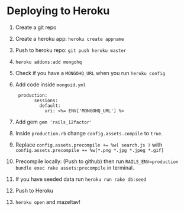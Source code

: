 # Deploying to Heroku

1. Create a git repo
2. Create a heroku app: `heroku create appname`
3. Push to heroku repo: `git push heroku master`
4. `heroku addons:add mongohq`
5. Check if you have a `MONGOHQ_URL` when you run `heroku config`
6. Add code inside `mongoid.yml`
	
		production:
		      sessions:
		        default:
		          uri: <%= ENV['MONGOHQ_URL'] %>
		          
7. Add gem `gem 'rails_12factor'`
8. Inside `production.rb` change `config.assets.compile` to `true`.
9. Replace `config.assets.precompile += %w( search.js )` with `config.assets.precompile += %w[*.png *.jpg *.jpeg *.gif]`
10. Precompile locally: (Push to github) then run `RAILS_ENV=production bundle exec rake assets:precompile` in terminal.
11. If you have seeded data run `heroku run rake db:seed`
12. Push to Heroku
13. `heroku open` and mazeltav!